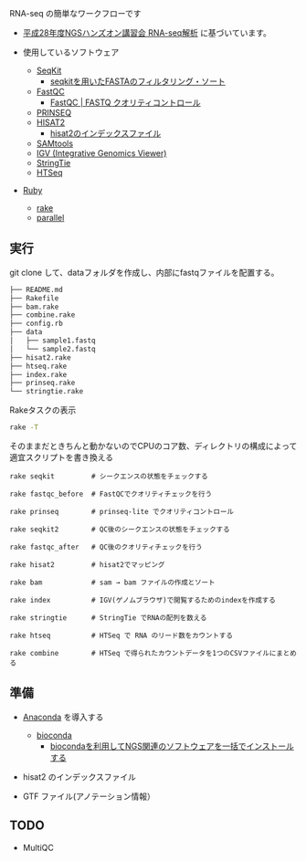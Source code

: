 RNA-seq の簡単なワークフローです

* [平成28年度NGSハンズオン講習会 RNA-seq解析](https://biosciencedbc.jp/gadget/human/20160727_amelieff_20160803.pdf)
に基づいています。

* 使用しているソフトウェア
  * [SeqKit](http://bioinf.shenwei.me/seqkit/)
    * [seqkitを用いたFASTAのフィルタリング・ソート](http://yokazaki.hatenablog.com/entry/2017/01/16/160652)
  * [FastQC](https://www.bioinformatics.babraham.ac.uk/projects/fastqc/)
    * [FastQC | FASTQ クオリティコントロール](https://bi.biopapyrus.jp/rnaseq/qc/fastqc.html)
  * [PRINSEQ](http://prinseq.sourceforge.net/)
  * [HISAT2](https://ccb.jhu.edu/software/hisat2/)
    * [hisat2のインデックスファイル](ftp://ftp.ccb.jhu.edu/pub/infphilo/hisat2/data)
  * [SAMtools](http://www.htslib.org/)
  * [IGV (Integrative Genomics Viewer)](http://software.broadinstitute.org/software/igv)
  * [StringTie](https://ccb.jhu.edu/software/stringtie/)
  * [HTSeq](https://htseq.readthedocs.io/)

* [Ruby](https://www.ruby-lang.org/)
  * [rake](https://docs.ruby-lang.org/ja/latest/library/rake.html)
  * [parallel](https://github.com/grosser/parallel)

## 実行
git clone して、dataフォルダを作成し、内部にfastqファイルを配置する。
```bash
├── README.md
├── Rakefile
├── bam.rake
├── combine.rake
├── config.rb
├── data
│   ├── sample1.fastq
│   └── sample2.fastq
├── hisat2.rake
├── htseq.rake
├── index.rake
├── prinseq.rake
└── stringtie.rake
```
Rakeタスクの表示
```bash
rake -T
```
そのままだときちんと動かないのでCPUのコア数、ディレクトリの構成によって適宜スクリプトを書き換える

```console
rake seqkit         # シークエンスの状態をチェックする

rake fastqc_before  # FastQCでクオリティチェックを行う

rake prinseq        # prinseq-lite でクオリティコントロール

rake seqkit2        # QC後のシークエンスの状態をチェックする

rake fastqc_after   # QC後のクオリティチェックを行う

rake hisat2         # hisat2でマッピング

rake bam            # sam → bam ファイルの作成とソート

rake index          # IGV(ゲノムブラウザ)で閲覧するためのindexを作成する

rake stringtie      # StringTie でRNAの配列を数える

rake htseq          # HTSeq で RNA のリード数をカウントする

rake combine        # HTSeq で得られたカウントデータを1つのCSVファイルにまとめる
```

## 準備
* [Anaconda](https://www.anaconda.com/) を導入する
  * [bioconda](https://bioconda.github.io/)
    * [biocondaを利用してNGS関連のソフトウェアを一括でインストールする](http://imamachi-n.hatenablog.com/entry/2017/01/14/212719)

* hisat2 のインデックスファイル
* GTF ファイル(アノテーション情報）

## TODO
* MultiQC 
